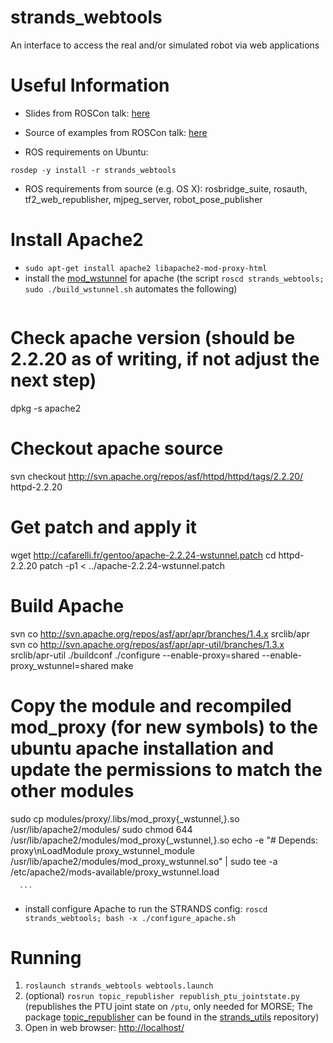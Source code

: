 strands_webtools
================

An interface to access the real and/or simulated robot via web applications


# Useful Information

 * Slides from ROSCon talk: [here](https://speakerdeck.com/baalexander/introduction-to-robot-web-tools)

 * Source of examples from ROSCon talk: [here](https://github.com/baalexander/roscon2013-examples)

 * ROS requirements on Ubuntu: 
```
rosdep -y install -r strands_webtools
```

   * ROS requirements from source (e.g. OS X): rosbridge_suite, rosauth, tf2_web_republisher, mjpeg_server, robot_pose_publisher

# Install Apache2
 * ```sudo apt-get install apache2 libapache2-mod-proxy-html```
 * install the [mod_wstunnel](http://www.amoss.me.uk/2013/06/apache-2-2-websocket-proxying-ubuntu-mod_proxy_wstunnel/) for apache (the script `roscd strands_webtools; sudo ./build_wstunnel.sh` automates the following)
     ```
# Check apache version (should be 2.2.20 as of writing, if not adjust the next step)
dpkg -s apache2
# Checkout apache source
svn checkout http://svn.apache.org/repos/asf/httpd/httpd/tags/2.2.20/ httpd-2.2.20 
# Get patch and apply it
wget http://cafarelli.fr/gentoo/apache-2.2.24-wstunnel.patch
cd httpd-2.2.20
patch -p1 < ../apache-2.2.24-wstunnel.patch
# Build Apache 
svn co http://svn.apache.org/repos/asf/apr/apr/branches/1.4.x srclib/apr
svn co http://svn.apache.org/repos/asf/apr/apr-util/branches/1.3.x srclib/apr-util
./buildconf
./configure --enable-proxy=shared --enable-proxy_wstunnel=shared
make
# Copy the module and recompiled mod_proxy (for new symbols) to the ubuntu apache installation and update the permissions to match the other modules
sudo cp modules/proxy/.libs/mod_proxy{_wstunnel,}.so /usr/lib/apache2/modules/
sudo chmod 644 /usr/lib/apache2/modules/mod_proxy{_wstunnel,}.so
echo -e "# Depends: proxy\nLoadModule proxy_wstunnel_module /usr/lib/apache2/modules/mod_proxy_wstunnel.so" | sudo tee -a /etc/apache2/mods-available/proxy_wstunnel.load

      ```
 * install configure Apache to run the STRANDS config: `roscd strands_webtools; bash -x ./configure_apache.sh` 

# Running
1. `roslaunch strands_webtools webtools.launch`
2. (optional) `rosrun topic_republisher republish_ptu_jointstate.py` (republishes the PTU joint state on `/ptu`, only needed for MORSE; The package [topic_republisher](https://github.com/strands-project/strands_utils/tree/master/topic_republisher) can be found in the [strands_utils](https://github.com/strands-project/strands_utils) repository)
3. Open in web browser: [http://localhost/](http://localhost/)
